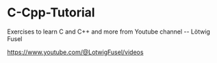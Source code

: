 # C-Cpp-Tutorial

Exercises to learn C and C++ and more
from Youtube channel -- Lötwig Fusel

https://www.youtube.com/@LotwigFusel/videos
